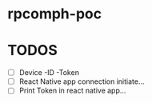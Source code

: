 # rpcomph-poc


# TODOS

- [ ] Device -ID -Token 
- [ ] React Native app connection initiate...
- [ ] Print Token in react native app...
